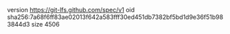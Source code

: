version https://git-lfs.github.com/spec/v1
oid sha256:7a68f6ff83ae02013f642a583fff30ed451db7382bf5bd1d9e36f51b983844d3
size 4506
